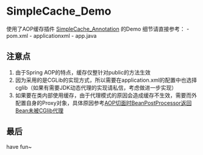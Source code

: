 # SimpleCache_Demo
使用了AOP缓存插件 [SimpleCache_Annotation](https://github.com/zhuduan/SimpleCache_Annotation) 的Demo
细节请直接参考：
	- pom.xml
	- applicationxml
	- app.java
	

## 注意点
1. 由于Spring AOP的特点，缓存仅整针对public的方法生效
2. 因为采用的是CGLib的实现方式，所以需要在application.xml的配置中也选择cglib（如果有需要JDK动态代理的实现请私信，考虑做进一步实现）
3. 如果要在类内部使用缓存，由于代理模式的原因会造成缓存不生效，需要而外配置自身的Proxy对象，具体原因参考[AOP切面时BeanPostProcessor返回Bean未被CGlib代理](http://www.jianshu.com/p/f12e298f12fe)


## 最后
have fun~
